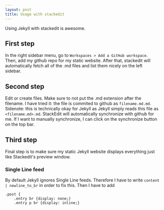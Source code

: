 ```yaml
---
layout: post
title: Usage with stackedit
---
```


Using Jekyll with stackedit is awesome.

## First step
In the right sidebar menu, go to `Workspaces > Add a GitHub workspace`. Then, add my github repo for my static website.
After that, stackedit will automatically fetch all of the .md files and list them nicely on the left sidebar.

## Second step
Edit or create files. Make sure to not put the .md extension after the filename. I have tried it: the file is commited to github as `filename.md.md`. Sidenote: this is technically okay for Jekyll as Jekyll simply reads this file as `<filename.md>.md`.
StackEdit will automatically synchronize with github for me. If I want to manually synchronize, I can click on the synchronize button on the top bar.

## Third step
Final step is to make sure my static Jekyll website displays everything just like Stackedit's preview window.
### Single Line feed
By default Jekyll ignores Single Line feeds. Therefore I have to write `content | newline_to_br` in order to fix this. Then I have to add

    .post {
		.entry br {display: none;}
		.entry p br {display: inline;}


<!--stackedit_data:
eyJoaXN0b3J5IjpbMTgyMDY3MjE4MiwtMTMwMzA3NjM1OCwtMT
c1NTU0NTQyMCwtODQ1NjgxNzUyLDE3NDMwMjI0MzZdfQ==
-->